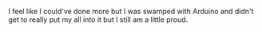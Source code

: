 I feel like I could've done more but I was swamped with Arduino and didn't get to really put my all into it but I still am a little proud.
